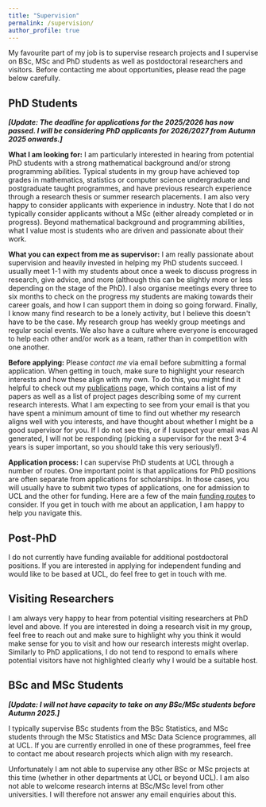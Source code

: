 ```yaml
---
title: "Supervision"
permalink: /supervision/
author_profile: true
---
```


My favourite part of my job is to supervise research projects and I supervise on BSc, MSc and PhD students as well as postdoctoral researchers and visitors. Before contacting me about opportunities, please read the page below carefully.

## PhD Students

***[Update: The deadline for applications for the 2025/2026 has now passed. I will be considering PhD applicants for 2026/2027 from Autumn 2025 onwards.]***

**What I am looking for:** 
I am particularly interested in hearing from potential PhD students with a strong mathematical background and/or strong programming abilities. Typical students in my group have achieved top grades in mathematics, statistics or computer science undergraduate and postgraduate taught programmes, and have previous research experience through a research thesis or summer research placements.  I am also very happy to consider applicants with experience in industry. Note that I do not typically consider applicants without a MSc (either already completed or in progress). Beyond mathematical background and programming abilities, what I value most is students who are driven and passionate about their work.

**What you can expect from me as supervisor:** I am really passionate about supervision and heavily invested in helping my PhD students succeed. I usually meet 1-1 with my students about once a week to discuss progress in research, give advice, and more (although this can be slightly more or less depending on the stage of the PhD). I also organise meetings every three to six months to check on the progress my students are making towards their career goals, and how I can support them in doing so going forward. Finally, I know many find research to be a lonely activity, but I believe this doesn't have to be the case. My research group has weekly group meetings and regular social events. We also have a culture where everyone is encouraged to help each other and/or work as a team, rather than in competition with one another. 

**Before applying:** Please *contact me* via email before submitting a formal application. When getting in touch, make sure to highlight your research interests and how these align with my own. To do this, you might find it helpful to check out my [publications](https://fxbriol.github.io/publications/) page, which contains a list of my papers as well as a list of project pages describing some of my current research interests. What I am expecting to see from your email is that you have spent a minimum amount of time to find out whether my research aligns well with you interests, and have thought about whether I might be a good supervisor for you. If I do not see this, or if I suspect your email was AI generated, I will not be responding (picking a supervisor for the next 3-4 years is super important, so you should take this very seriously!).

**Application process:** I can supervise PhD students at UCL through a number of routes. One important point is that applications for PhD positions are often separate from applications for scholarships. In those cases, you will usually have to submit two types of applications, one for admission to UCL and the other for funding. Here are a few of the main [funding routes](https://fxbriol.github.io/supervision/funding/) to consider. If you get in touch with me about an application, I am happy to help you navigate this.

## Post-PhD

I do not currently have funding available for additional postdoctoral positions. If you are interested in applying for independent funding and would like to be based at UCL, do feel free to get in touch with me.

## Visiting Researchers

I am always very happy to hear from potential visiting researchers at PhD level and above. If you are interested in doing a research visit in my group, feel free to reach out and make sure to highlight why you think it would make sense for you to visit and how our research interests might overlap. Similarly to PhD applications, I do not tend to respond to emails where potential visitors have not highlighted clearly why I would be a suitable host.

## BSc and MSc Students

***[Update: I will not have capacity to take on any BSc/MSc students before Autumn 2025.]***

I typically supervise BSc students from the BSc Statistics, and MSc students through the MSc Statistics and MSc Data Science programmes, all at UCL. If you are currently enrolled in one of these programmes, feel free to contact me about research projects which align with my research. 

Unfortunately I am not able to supervise any other BSc or MSc projects at this time (whether in other departments at UCL or beyond UCL). I am also not able to welcome research interns at BSc/MSc level from other universities. I will therefore not answer any email enquiries about this.
